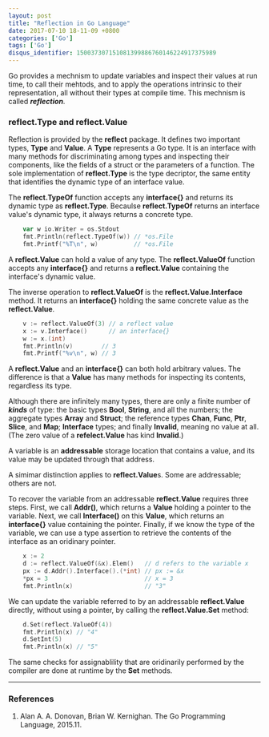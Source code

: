 ```yaml
---
layout: post
title: "Reflection in Go Language"
date: 2017-07-10 18-11-09 +0800
categories: ['Go']
tags: ['Go']
disqus_identifier: 150037307151081399886760146224917375989
---
```


Go provides a mechnism to update variables and inspect their values at run time, to call their mehtods, and to apply the operations intrinsic to their representation, all without their types at compile time. This mechnism is called ***reflection***.

### reflect.Type and reflect.Value

Reflection is provided by the **reflect** package. It defines two important types, **Type** and **Value**. A **Type** represents a Go type. It is an interface with many methods for discriminating among types and inspecting their components, like the fields of a struct or the parameters of a function. The sole implementation of **reflect.Type** is the type decriptor, the same entity that identifies the dynamic type of an interface value.

The **reflect.TypeOf** function accepts any **interface{}** and returns its dynamic type as **reflect.Type**. Becaulse **reflect.TypeOf** returns an interface value's dynamic type, it always returns a concrete type.

```go
	var w io.Writer = os.Stdout
	fmt.Println(reflect.TypeOf(w)) // *os.File
	fmt.Printf("%T\n", w)          // *os.File
```

A **reflect.Value** can hold a value of any type. The **reflect.ValueOf** function accepts any **interface{}** and returns a **reflect.Value** containing the interface's dynamic value.

The inverse operation to **reflect.ValueOf** is the **reflect.Value.Interface** method. It returns an **interface{}** holding the same concrete value as the **reflect.Value**.

```go
	v := reflect.ValueOf(3) // a reflect value
	x := v.Interface()      // an interface{}
	w := x.(int)
	fmt.Println(v)        // 3
	fmt.Printf("%v\n", w) // 3
```

A **reflect.Value** and an **interface{}** can both hold arbitrary values. The difference is that a **Value** has many methods for inspecting its contents, regardless its type.

Although there are infinitely many types, there are only a finite number of ***kinds*** of type: the basic types **Bool**, **String**, and all the numbers; the aggregate types **Array** and **Struct**; the reference types **Chan**, **Func**, **Ptr**, **Slice**, and **Map**; **Interface** types; and finally **Invalid**, meaning no value at all. (The zero value of a **refelect.Value** has kind **Invalid**.)

A variable is an **addressable** storage location that contains a value, and its value may be updated through that address.

A simimar distinction applies to **reflect.Value**s. Some are addressable; others are not.

To recover the variable from an addressable **reflect.Value** requires three steps. First, we call **Addr()**, which returns a **Value** holding a pointer to the variable. Next, we call **Interface()** on this **Value**, which returns an **interface{}** value containing the pointer. Finally, if we know the type of the variable, we can use a type assertion to retrieve the contents of the interface as an oridinary pointer.

```go
	x := 2
	d := reflect.ValueOf(&x).Elem()   // d refers to the variable x
	px := d.Addr().Interface().(*int) // px := &x
	*px = 3                           // x = 3
	fmt.Println(x)                    // "3"
```

We can update the variable referred to by an addressable **reflect.Value** directly, without using a pointer, by calling the **reflect.Value.Set** method:

```go
	d.Set(reflect.ValueOf(4))
	fmt.Println(x) // "4"
	d.SetInt(5)
	fmt.Println(x) // "5"
```

The same checks for assignablility that are oridinarily performed by the compiler are done at runtime by the **Set** methods.

- - -

### References

1. Alan A. A. Donovan, Brian W. Kernighan. The Go Programming Language, 2015.11.

